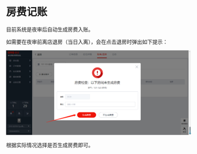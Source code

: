 # 房费记账

目前系统是夜审后自动生成房费入账。

如需要在夜审前离店退房（当日入离），会在点击退房时弹出如下提示：

![](../../../.gitbook/assets/image%20%28543%29.png)

根据实际情况选择是否生成房费即可。

  


